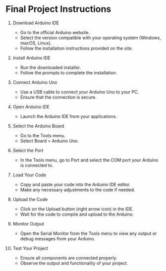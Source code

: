 # Final Project Instructions

1. Download Arduino IDE  
   - Go to the official Arduino website.  
   - Select the version compatible with your operating system (Windows, macOS, Linux).  
   - Follow the installation instructions provided on the site.  

2. Install Arduino IDE  
   - Run the downloaded installer.  
   - Follow the prompts to complete the installation.  

3. Connect Arduino Uno  
   - Use a USB cable to connect your Arduino Uno to your PC.  
   - Ensure that the connection is secure.  

4. Open Arduino IDE  
   - Launch the Arduino IDE from your applications.  

5. Select the Arduino Board  
   - Go to the Tools menu.  
   - Select Board > Arduino Uno.  

6. Select the Port  
   - In the Tools menu, go to Port and select the COM port your Arduino is connected to.  

7. Load Your Code  
   - Copy and paste your code into the Arduino IDE editor.  
   - Make any necessary adjustments to the code if needed.  

8. Upload the Code  
   - Click on the Upload button (right arrow icon) in the IDE.  
   - Wait for the code to compile and upload to the Arduino.  

9. Monitor Output  
   - Open the Serial Monitor from the Tools menu to view any output or debug messages from your Arduino.  

10. Test Your Project  
    - Ensure all components are connected properly.  
    - Observe the output and functionality of your project.  

